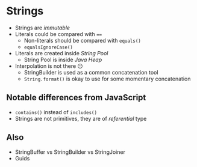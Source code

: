 # Strings

- Strings are _immutable_
- Literals could be compared with `==`
  - Non-literals should be compared with `equals()`
  - `equalsIgnoreCase()`
- Literals are created inside _String Pool_
  - String Pool is inside _Java Heap_
- Interpolation is not there 😑
  - StringBuilder is used as a common concatenation tool
  - `String.format()` is okay to use for some momentary concatenation

## Notable differences from JavaScript

- `contains()` instead of `includes()`
- Strings are not primitives, they are of _referential_ type

## Also

- StringBuffer vs StringBuilder vs StringJoiner
- Guids
